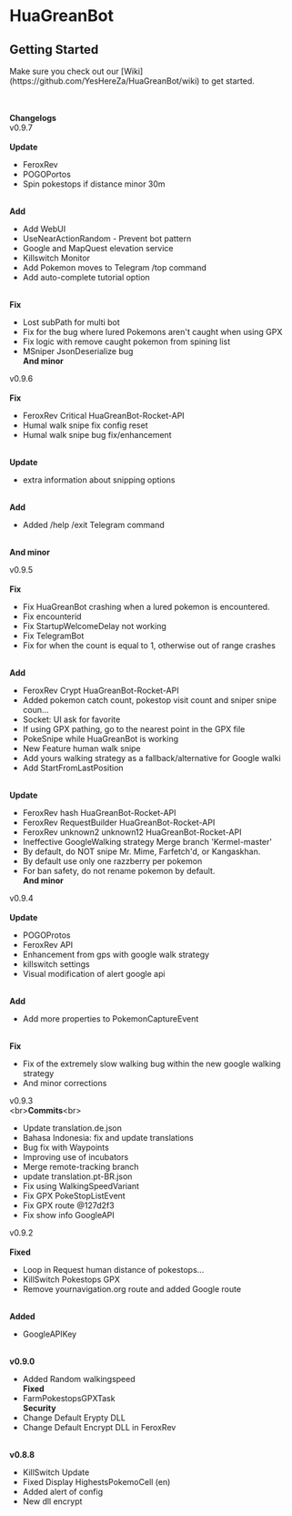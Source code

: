 # HuaGreanBot
<h2><a name="getting-started">Getting Started</a></h2>
Make sure you check out our [Wiki](https://github.com/YesHereZa/HuaGreanBot/wiki) to get started.
<br/><br/>

<br/>**Changelogs**<br/>
v0.9.7<br>
<br/>**Update**<br/>
- FeroxRev
- POGOPortos
- Spin pokestops if distance minor 30m

<br/>**Add**<br/>
- Add WebUI
- UseNearActionRandom - Prevent bot pattern
- Google and MapQuest elevation service
- Killswitch Monitor
- Add Pokemon moves to Telegram /top command
- Add auto-complete tutorial option

<br/>**Fix**<br/>
- Lost subPath for multi bot
- Fix for the bug where lured Pokemons aren't caught when using GPX
- Fix logic with remove caught pokemon from spining list
- MSniper JsonDeserialize bug
<br/>**And minor**<br/>

v0.9.6<br/>
<br/>**Fix**<br/>

- FeroxRev Critical HuaGreanBot-Rocket-API
- Humal walk snipe fix config reset
- Humal walk snipe bug fix/enhancement

<br/>**Update**<br/>

- extra information about snipping options

<br/>**Add**<br/>

- Added /help /exit Telegram command

<br/>**And minor**<br/>


v0.9.5<br/>
<br/>**Fix**<br/>

- Fix HuaGreanBot crashing when a lured pokemon is encountered.
- Fix encounterid
- Fix StartupWelcomeDelay not working
- Fix TelegramBot
- Fix for when the count is equal to 1, otherwise out of range crashes

<br/>**Add**<br/>

- FeroxRev Crypt HuaGreanBot-Rocket-API
- Added pokemon catch count, pokestop visit count and sniper snipe coun…
- Socket: UI ask for favorite
- If using GPX pathing, go to the nearest point in the GPX file
- PokeSnipe while HuaGreanBot is working
- New Feature human walk snipe
- Add yours walking strategy as a fallback/alternative for Google walki
- Add StartFromLastPosition

<br/>**Update**<br/>

- FeroxRev hash HuaGreanBot-Rocket-API
- FeroxRev RequestBuilder HuaGreanBot-Rocket-API
- FeroxRev unknown2 unknown12 HuaGreanBot-Rocket-API
- Ineffective GoogleWalking strategy Merge branch 'Kermel-master'
- By default, do NOT snipe Mr. Mime, Farfetch'd, or Kangaskhan.
- By default use only one razzberry per pokemon
- For ban safety, do not rename pokemon by default.
<br/>**And minor**<br/>

v0.9.4<br/>
<br/>**Update**<br/>
- POGOProtos
- FeroxRev API
- Enhancement from gps with google walk strategy
- killswitch settings
- Visual modification of alert google api

<br/>**Add**<br/>
- Add more properties to PokemonCaptureEvent

<br/>**Fix**<br/>
- Fix of the extremely slow walking bug within the new google walking strategy
- And minor corrections

v0.9.3<br/>
<br\>**Commits**<br\>
- Update translation.de.json
- Bahasa Indonesia: fix and update translations
- Bug fix with Waypoints
- Improving use of incubators
- Merge remote-tracking branch
- update translation.pt-BR.json
- Fix using WalkingSpeedVariant
- Fix GPX PokeStopListEvent
- Fix GPX route @127d2f3
- Fix show info GoogleAPI

v0.9.2<br/>
<br/>**Fixed**<br/>
- Loop in Request human distance of pokestops...
- KillSwitch Pokestops GPX
- Remove yournavigation.org route and added Google route

<br/>**Added**<br/>
- GoogleAPIKey

<br/>**v0.9.0**<br/>
- Added Random walkingspeed
<br/>**Fixed**<br/>
- FarmPokestopsGPXTask
<br/>**Security**<br/>
- Change Default Erypty DLL
- Change Default Encrypt DLL in FeroxRev

<br/>**v0.8.8**<br/>
- KillSwitch Update
- Fixed Display HighestsPokemoCell (en)
- Added alert of config
- New dll encrypt
